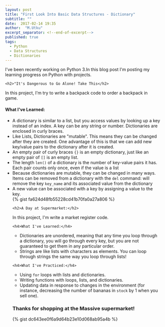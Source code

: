 ```yaml
---
layout: post
title: "First Look Into Basic Data Structures - Dictionary"
subtitle: ""
date:  2017-02-14 19:35
author:  "M.Utku"
excerpt_separator: <!--end-of-excerpt-->
published: true
tags: 
  - Python
  - Data Structures
  - Dictionaries
---
```

<p>I've been recently working on Python 3.In this blog post I'm posting my learning progress on Python with projects.<p>

    <h2>"It's Dangerous to Go Alone! Take This</h2>
<p>In this project, I'm try to write a backpack code to order a backpack in game.</p>
        <h4>What I've Learned:</h4>
<ul>
    <li>A dictionary is similar to a list, but you access values by looking up a key instead of an index. A key can be any string or number. Dictionaries are enclosed in curly braces.</li>
    <li>Like Lists, Dictionaries are "mutable". This means they can be changed after they are created. One advantage of this is that we can add new key/value pairs to the dictionary after it is created.</li>
    <li>An empty pair of curly braces <code>{}</code> is an empty dictionary, just like an empty pair of <code>[]</code> is an empty list.</li>
    <li>The length <code>len()</code> of a dictionary is the number of key-value pairs it has. Each pair counts only once, even if the value is a list</li>
    <li>Because dictionaries are mutable, they can be changed in many ways. Items can be removed from a dictionary with the <code>del</code> command: will remove the key <code>key_name</code> and its associated value from the dictionary</li>
    <li>A new value can be associated with a key by assigning a value to the key.</li>
<!--end-of-excerpt-->
{% gist fa624d48fb55228cd41b70fa0a27a806 %}

    <h2>A Day at Supermarket:</h2>
<p>In this project, I'm write a market register code.</p>

    <h4>What I've Learned:</h4>
<ul>
<li>Dictionaries are unordered, meaning that any time you loop through a dictionary, you will go through every key, but you are not guaranteed to get them in any particular order.</li>
<li>Strings are like lists with characters as elements. You can loop through strings the same way you loop through lists!</li>
</ul>
    
    <h4>What I've Practiced:</h4>
<ul>
    <li>Using <code>for</code> loops with lists and dictionaries.</li>
    <li>Writing functions with loops, lists, and dictionaries.</li>
    <li>Updating data in response to changes in the environment (for instance, decreasing the number of bananas in <code>stock</code> by 1 when you sell one).</li>
</ul>

<h3>Thanks for shopping at the Massive supermarket!</h3>

{% gist dc643ee0f6a9d64b23e10d068ab95a4b %}

